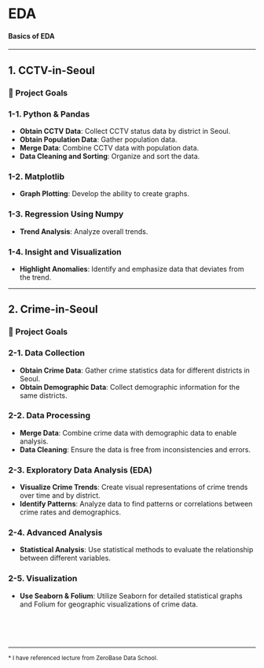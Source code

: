 # EDA
#### Basics of EDA
---

## 1. CCTV-in-Seoul

### 📌 Project Goals 
   
### 1-1. Python & Pandas
- **Obtain CCTV Data**: Collect CCTV status data by district in Seoul.
- **Obtain Population Data**: Gather population data.
- **Merge Data**: Combine CCTV data with population data.
- **Data Cleaning and Sorting**: Organize and sort the data.

### 1-2. Matplotlib
- **Graph Plotting**: Develop the ability to create graphs.

### 1-3. Regression Using Numpy
- **Trend Analysis**: Analyze overall trends.

### 1-4. Insight and Visualization
- **Highlight Anomalies**: Identify and emphasize data that deviates from the trend.

---


## 2. Crime-in-Seoul

### 📌 Project Goals

### 2-1. Data Collection
- **Obtain Crime Data**: Gather crime statistics data for different districts in Seoul.
- **Obtain Demographic Data**: Collect demographic information for the same districts.

### 2-2. Data Processing
- **Merge Data**: Combine crime data with demographic data to enable analysis.
- **Data Cleaning**: Ensure the data is free from inconsistencies and errors.

### 2-3. Exploratory Data Analysis (EDA)
- **Visualize Crime Trends**: Create visual representations of crime trends over time and by district.
- **Identify Patterns**: Analyze data to find patterns or correlations between crime rates and demographics.

### 2-4. Advanced Analysis
- **Statistical Analysis**: Use statistical methods to evaluate the relationship between different variables.

### 2-5. Visualization
- **Use Seaborn & Folium**: Utilize Seaborn for detailed statistical graphs and Folium for geographic visualizations of crime data.



<br><br><br><hr><small>* I have referenced lecture from ZeroBase Data School.</small>
